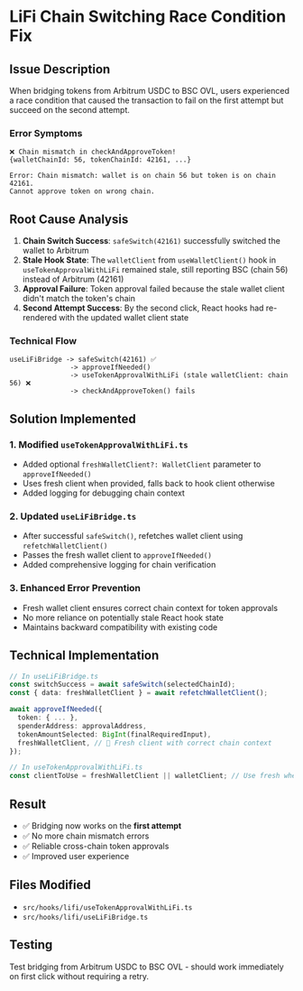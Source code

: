 # LiFi Chain Switching Race Condition Fix

## Issue Description

When bridging tokens from Arbitrum USDC to BSC OVL, users experienced a race condition that caused the transaction to fail on the first attempt but succeed on the second attempt.

### Error Symptoms
```
❌ Chain mismatch in checkAndApproveToken! 
{walletChainId: 56, tokenChainId: 42161, ...}

Error: Chain mismatch: wallet is on chain 56 but token is on chain 42161. 
Cannot approve token on wrong chain.
```

## Root Cause Analysis

1. **Chain Switch Success**: `safeSwitch(42161)` successfully switched the wallet to Arbitrum
2. **Stale Hook State**: The `walletClient` from `useWalletClient()` hook in `useTokenApprovalWithLiFi` remained stale, still reporting BSC (chain 56) instead of Arbitrum (42161)
3. **Approval Failure**: Token approval failed because the stale wallet client didn't match the token's chain
4. **Second Attempt Success**: By the second click, React hooks had re-rendered with the updated wallet client state

### Technical Flow
```
useLiFiBridge -> safeSwitch(42161) ✅ 
               -> approveIfNeeded() 
               -> useTokenApprovalWithLiFi (stale walletClient: chain 56) ❌
               -> checkAndApproveToken() fails
```

## Solution Implemented

### 1. Modified `useTokenApprovalWithLiFi.ts`
- Added optional `freshWalletClient?: WalletClient` parameter to `approveIfNeeded()`
- Uses fresh client when provided, falls back to hook client otherwise
- Added logging for debugging chain context

### 2. Updated `useLiFiBridge.ts`
- After successful `safeSwitch()`, refetches wallet client using `refetchWalletClient()`
- Passes the fresh wallet client to `approveIfNeeded()`
- Added comprehensive logging for chain verification

### 3. Enhanced Error Prevention
- Fresh wallet client ensures correct chain context for token approvals
- No more reliance on potentially stale React hook state
- Maintains backward compatibility with existing code

## Technical Implementation

```typescript
// In useLiFiBridge.ts
const switchSuccess = await safeSwitch(selectedChainId);
const { data: freshWalletClient } = await refetchWalletClient();

await approveIfNeeded({
  token: { ... },
  spenderAddress: approvalAddress,
  tokenAmountSelected: BigInt(finalRequiredInput),
  freshWalletClient, // 🔑 Fresh client with correct chain context
});

// In useTokenApprovalWithLiFi.ts
const clientToUse = freshWalletClient || walletClient; // Use fresh when available
```

## Result

- ✅ Bridging now works on the **first attempt**
- ✅ No more chain mismatch errors
- ✅ Reliable cross-chain token approvals
- ✅ Improved user experience

## Files Modified

- `src/hooks/lifi/useTokenApprovalWithLiFi.ts`
- `src/hooks/lifi/useLiFiBridge.ts`

## Testing

Test bridging from Arbitrum USDC to BSC OVL - should work immediately on first click without requiring a retry.